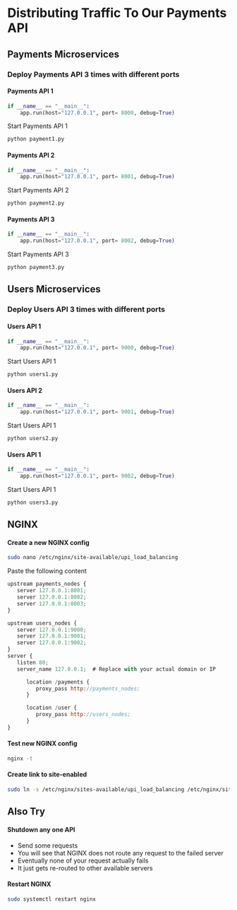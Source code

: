 # Distributing Traffic To Our Payments API

## Payments Microservices
### Deploy Payments API 3 times with different ports
#### Payments API 1
```python
if __name__ == "__main__":
	app.run(host="127.0.0.1", port= 8000, debug=True)
```
Start Payments API 1
```bash
python payment1.py
```

#### Payments API 2
```python
if __name__ == "__main__":
	app.run(host="127.0.0.1", port= 8001, debug=True)
```
Start Payments API 2
```bash
python payment2.py
```

#### Payments API 3
```python
if __name__ == "__main__":
	app.run(host="127.0.0.1", port= 8002, debug=True)
```
Start Payments API 3
```bash
python payment3.py
```


## Users Microservices
### Deploy Users API 3 times with different ports
#### Users API 1
```python
if __name__ == "__main__":
	app.run(host="127.0.0.1", port= 9000, debug=True)
```
Start Users API 1
```bash
python users1.py
```

#### Users API 2
```python
if __name__ == "__main__":
	app.run(host="127.0.0.1", port= 9001, debug=True)
```
Start Users API 1
```bash
python users2.py
```

#### Users API 1
```python
if __name__ == "__main__":
	app.run(host="127.0.0.1", port= 9002, debug=True)
```
Start Users API 1
```bash
python users3.py
```

## NGINX
#### Create a new NGINX config
```bash
sudo nano /etc/nginx/site-available/upi_load_balancing
```

Paste the following content
```javascript
upstream payments_nodes {
   server 127.0.0.1:8001;
   server 127.0.0.1:8002;
   server 127.0.0.1:8003;
}

upstream users_nodes {
   server 127.0.0.1:9000;
   server 127.0.0.1:9001;
   server 127.0.0.1:9002;
}
server {
   listen 80;
   server_name 127.0.0.1;  # Replace with your actual domain or IP

      location /payments {
         proxy_pass http://payments_nodes;
      }

      location /user {
         proxy_pass http://users_nodes;
      }
}
```

#### Test new NGINX config
```bash
nginx -t
```

#### Create link to site-enabled
```bash
sudo ln -s /etc/nginx/sites-available/upi_load_balancing /etc/nginx/sites-enabled/
```

## Also Try
#### Shutdown any one API
* Send some requests
* You will see that NGINX does not route any request to the failed server
* Eventually none of your request actually fails
* It just gets re-routed to other available servers
#### Restart NGINX
```bash
sudo systemctl restart nginx
```
